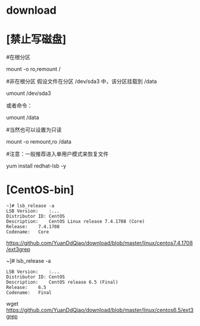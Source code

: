 # download
# [禁止写磁盘]

#在根分区

mount -o ro,remount /

#非在根分区   假设文件在分区 /dev/sda3 中，该分区挂载到 /data

umount /dev/sda3 

或者命令：

umount /data 


#当然也可以设置为只读

mount -o remount,ro /data

#注意：一般推荐进入单用户模式来恢复文件

yum install redhat-lsb -y

# [CentOS-bin]

	~]# lsb_release -a
	LSB Version:	:...
	Distributor ID:	CentOS
	Description:	CentOS Linux release 7.4.1708 (Core) 
	Release:	7.4.1708
	Codename:	Core
https://github.com/YuanDdQiao/download/blob/master/linux/centos7.4.1708/ext3grep

~]# lsb_release -a

	LSB Version:	:...
	Distributor ID:	CentOS
	Description:	CentOS release 6.5 (Final)
	Release:	6.5
	Codename:	Final

wget https://github.com/YuanDdQiao/download/blob/master/linux/centos6.5/ext3grep